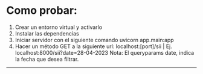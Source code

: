 # Como probar:
1) Crear un entorno virtual y activarlo
2) Instalar las dependencias
3) Iniciar servidor con el siguiente comando uvicorn app.main:app 
4) Hacer un método GET a la siguiente url:  localhost:[port]/sii | Ej. localhost:8000/sii?date=28-04-2023
Nota: El queryparams date, indica la fecha que desea filtrar.

___

